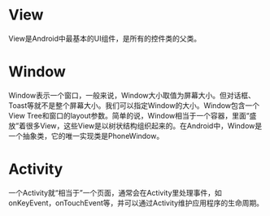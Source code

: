 # View
View是Android中最基本的UI组件，是所有的控件类的父类。

# Window
Window表示一个窗口，一般来说，Window大小取值为屏幕大小。但对话框、Toast等就不是整个屏幕大小。我们可以指定Window的大小。Window包含一个View Tree和窗口的layout参数。简单的说，Window相当于一个容器，里面“盛放”着很多View，这些View是以树状结构组织起来的。在Android中，Window是一个抽象类，它的唯一实现类是PhoneWindow。

# Activity
一个Activity就“相当于”一个页面，通常会在Activity里处理事件，如onKeyEvent，onTouchEvent等，并可以通过Activity维护应用程序的生命周期。
